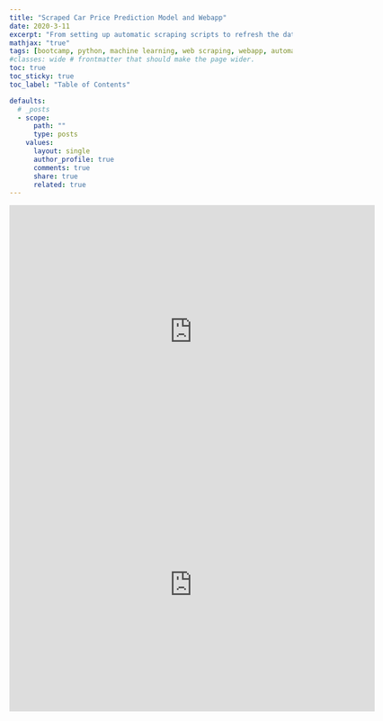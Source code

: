 ```yaml
---
title: "Scraped Car Price Prediction Model and Webapp"
date: 2020-3-11
excerpt: "From setting up automatic scraping scripts to refresh the data to hosting a webapp that allows users to predict their own price, this post delves into every detail of the process."
mathjax: "true"
tags: [bootcamp, python, machine learning, web scraping, webapp, automatic ]
#classes: wide # frontmatter that should make the page wider.
toc: true
toc_sticky: true
toc_label: "Table of Contents"

defaults:
  # _posts
  - scope:
      path: ""
      type: posts
    values:
      layout: single
      author_profile: true
      comments: true
      share: true
      related: true
---
```


<script src='https://cdnjs.cloudflare.com/ajax/libs/mathjax/2.7.5/MathJax.js?config=TeX-MML-AM_CHTML' async></script>

<iframe seamless frameborder="0" src="https://public.tableau.com/views/Capstone2EDA/DualMapDash?:embed=yes&:device=desktop&:display_count=y&publish=yes&:origin=viz_share_link&:showVizHome=no" width = '650' height = '450'></iframe>

<iframe seamless frameborder="0" src="https://public.tableau.com/views/Capstone2EDA/DimensionToggleDash?:embed=yes&:device=desktop&:display_count=y&publish=yes&:origin=viz_share_link&:showVizHome=no" width = '650' height = '450'></iframe>
